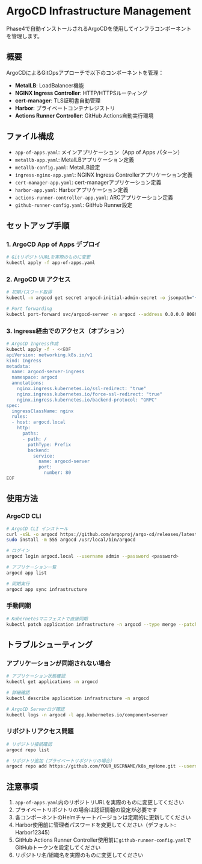 
# ArgoCD Infrastructure Management

Phase4で自動インストールされるArgoCDを使用してインフラコンポーネントを管理します。

## 概要

ArgoCDによるGitOpsアプローチで以下のコンポーネントを管理：

- **MetalLB**: LoadBalancer機能
- **NGINX Ingress Controller**: HTTP/HTTPSルーティング
- **cert-manager**: TLS証明書自動管理
- **Harbor**: プライベートコンテナレジストリ
- **Actions Runner Controller**: GitHub Actions自動実行環境

## ファイル構成

- `app-of-apps.yaml`: メインアプリケーション（App of Apps パターン）
- `metallb-app.yaml`: MetalLBアプリケーション定義
- `metallb-config.yaml`: MetalLB設定
- `ingress-nginx-app.yaml`: NGINX Ingress Controllerアプリケーション定義
- `cert-manager-app.yaml`: cert-managerアプリケーション定義
- `harbor-app.yaml`: Harborアプリケーション定義
- `actions-runner-controller-app.yaml`: ARCアプリケーション定義
- `github-runner-config.yaml`: GitHub Runner設定

## セットアップ手順

### 1. ArgoCD App of Apps デプロイ

```bash
# GitリポジトリURLを実際のものに変更
kubectl apply -f app-of-apps.yaml
```

### 2. ArgoCD UI アクセス

```bash
# 初期パスワード取得
kubectl -n argocd get secret argocd-initial-admin-secret -o jsonpath="{.data.password}" | base64 -d

# Port forwarding
kubectl port-forward svc/argocd-server -n argocd --address 0.0.0.0 8080:443
```

### 3. Ingress経由でのアクセス（オプション）

```bash
# ArgoCD Ingress作成
kubectl apply -f - <<EOF
apiVersion: networking.k8s.io/v1
kind: Ingress
metadata:
  name: argocd-server-ingress
  namespace: argocd
  annotations:
    nginx.ingress.kubernetes.io/ssl-redirect: "true"
    nginx.ingress.kubernetes.io/force-ssl-redirect: "true"
    nginx.ingress.kubernetes.io/backend-protocol: "GRPC"
spec:
  ingressClassName: nginx
  rules:
  - host: argocd.local
    http:
      paths:
      - path: /
        pathType: Prefix
        backend:
          service:
            name: argocd-server
            port:
              number: 80
EOF
```

## 使用方法

### ArgoCD CLI

```bash
# ArgoCD CLI インストール
curl -sSL -o argocd https://github.com/argoproj/argo-cd/releases/latest/download/argocd-linux-amd64
sudo install -m 555 argocd /usr/local/bin/argocd

# ログイン
argocd login argocd.local --username admin --password <password>

# アプリケーション一覧
argocd app list

# 同期実行
argocd app sync infrastructure
```

### 手動同期

```bash
# Kubernetesマニフェストで直接同期
kubectl patch application infrastructure -n argocd --type merge --patch '{"operation":{"sync":{"revision":"HEAD"}}}'
```

## トラブルシューティング

### アプリケーションが同期されない場合

```bash
# アプリケーション状態確認
kubectl get applications -n argocd

# 詳細確認
kubectl describe application infrastructure -n argocd

# ArgoCD Serverログ確認
kubectl logs -n argocd -l app.kubernetes.io/component=server
```

### リポジトリアクセス問題

```bash
# リポジトリ接続確認
argocd repo list

# リポジトリ追加（プライベートリポジトリの場合）
argocd repo add https://github.com/YOUR_USERNAME/k8s_myHome.git --username <username> --password <token>
```

## 注意事項

1. `app-of-apps.yaml`内のリポジトリURLを実際のものに変更してください
2. プライベートリポジトリの場合は認証情報の設定が必要です
3. 各コンポーネントのHelmチャートバージョンは定期的に更新してください
4. Harbor使用前に管理者パスワードを変更してください（デフォルト: Harbor12345）
5. GitHub Actions Runner Controller使用前に`github-runner-config.yaml`でGitHubトークンを設定してください
6. リポジトリ名/組織名を実際のものに変更してください
